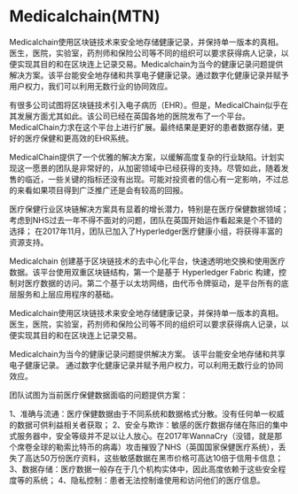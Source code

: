 # 

# Medicalchain(MTN)

Medicalchain使用区块链技术来安全地存储健康记录，并保持单一版本的真相。医生，医院，实验室，药剂师和保险公司等不同的组织可以要求获得病人记录，以便实现其目的和在区块连上记录交易。Medicalchain为当今的健康记录问题提供解决方案。该平台能安全地存储和共享电子健康记录。通过数字化健康记录并赋予用户权力，我们可以利用无数行业的协同效应。

 有很多公司试图将区块链技术引入电子病历（EHR）。但是，MedicalChain似乎在其发展方面尤其如此。该公司已经在英国各地的医院发布了一个平台。MedicalChain力求在这个平台上进行扩展。最终结果是更好的患者数据存储，更好的医疗保健和更高效的EHR系统。

MedicalChain提供了一个优雅的解决方案，以缓解高度复杂的行业缺陷。计划实现这一愿景的团队是非常好的，从加密领域中已经获得的支持。尽管如此，随着发售的临近，一些关键的指标还没有出现。可能对投资者的信心有一定影响，不过总的来看如果项目得到广泛推广还是会有较高的回报。

医疗保健行业区块链解决方案具有显着的增长潜力，特别是在医疗保健数据领域；
考虑到NHS过去一年不得不面对的问题，团队在英国开始运作看起来是个不错的选择；
在2017年11月，团队已加入了Hyperledger医疗健康小组，将获得丰富的资源支持。

Medicalchain 创建基于区块链技术的去中心化平台，快速透明地交换和使用医疗数据。该平台使用双重区块链结构，第一个是基于 Hyperledger Fabric 构建，控制对医疗数据的访问。第二个基于以太坊网络，由代币令牌驱动，是平台所有的底层服务和上层应用程序的基础。

Medicalchain使用区块链技术来安全地存储健康记录，并保持单一版本的真相。 医生，医院，实验室，药剂师和保险公司等不同的组织可以要求获得病人记录，以便实现其目的和在区块连上记录交易。

Medicalchain为当今的健康记录问题提供解决方案。 该平台能安全地存储和共享电子健康记录。 通过数字化健康记录并赋予用户权力，可以利用无数行业的协同效应。

团队试图为当前医疗保健数据面临的问题提供方案：

1、准确与流通：医疗保健数据由于不同系统和数据格式分散。没有任何单一权威的数据可供利益相关者获取；
2、安全与欺诈：敏感的医疗数据存储在陈旧的集中式服务器中，安全等级并不足以让人放心。在2017年WannaCry（没错，就是那个席卷全球的勒索比特币的病毒）攻击摧毁了NHS（英国国家保健医疗系统），丢失了高达50万份医疗资料，这些敏感数据在黑市价格可高达10倍于信用卡信息；
3、数据存储：医疗数据一般存在于几个机构实体中，因此高度依赖于这些安全程度等的系统；
4、隐私控制：患者无法控制谁使用和访问他们的医疗信息。

